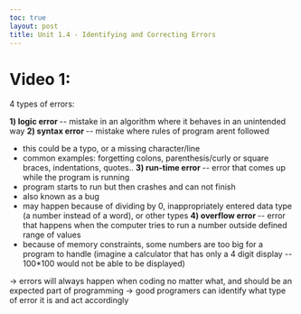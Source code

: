 ```yaml
---
toc: true
layout: post
title: Unit 1.4 - Identifying and Correcting Errors 
---
```


# Video 1:

4 types of errors: 

<strong> 1) logic error </strong> -- mistake in an algorithm where it behaves in an unintended way
<strong> 2) syntax error </strong> -- mistake where rules of program arent followed 
- this could be a typo, or a missing character/line 
- common examples: forgetting colons, parenthesis/curly or square braces, indentations, quotes..
<strong> 3) run-time error </strong> -- error that comes up while the program is running
- program starts to run but then crashes and can not finish
- also known as a bug
- may happen because of dividing by 0, inappropriately entered data type (a number instead of a word), or other types
<strong> 4) overflow error </strong>-- error that happens when the computer tries to run a number outside defined range of values 
- because of memory constraints, some numbers are too big for a program to handle (imagine a calculator that has only a 4 digit display -- 100*100 would not be able to be displayed) 

-> errors will always happen when coding no matter what, and should be an expected part of programming 
-> good programers can identify what type of error it is and act accordingly 


